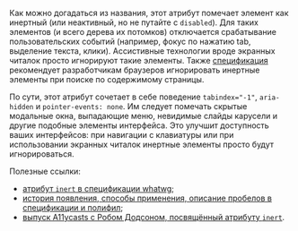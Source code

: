 Как можно догадаться из названия, этот атрибут помечает элемент как инертный (или неактивный, но не путайте с `disabled`). Для таких элементов (и всего дерева их потомков) отключается срабатывание пользовательских событий (например, фокус по нажатию tab, выделение текста, клики). Ассистивные технологии вроде экранных читалок просто игнорируют такие элементы. Также [спецификация][0] рекомендует разработчикам браузеров игнорировать инертные элементы при поиске по содержимому страницы.

По сути, этот атрибут сочетает в себе поведение `tabindex="-1"`, `aria-hidden` и `pointer-events: none`. Им следует помечать скрытые модальные окна, выпадающие меню, невидимые слайды карусели и другие подобные элементы интерфейса. Это улучшит доступность ваших интерфейсов: при навигации с клавиатуры или при использовании экранных читалок инертные элементы просто будут игнорироваться.

Полезные ссылки:

- [атрибут `inert` в спецификации whatwg][0];
- [история появления, способы применения, описание пробелов в спецификации и полифил][1];
- [выпуск A11ycasts с Робом Додсоном, посвящённый атрибуту `inert`][2].

[0]: https://html.spec.whatwg.org/multipage/interaction.html#inert
[1]: https://github.com/wicg/inert
[2]: https://youtu.be/fGLp_gfMMGU
